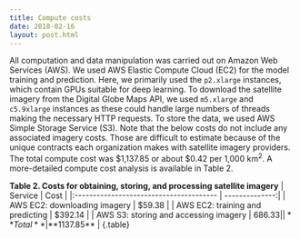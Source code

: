 ```yaml
---
title: Compute costs
date: 2018-02-16
layout: post.html
---
```


All computation and data manipulation was carried out on Amazon Web Services (AWS). We used AWS Elastic Compute Cloud (EC2) for the model training and prediction. Here, we primarily used the `p2.xlarge` instances, which contain GPUs suitable for deep learning. To download the satellite imagery from the Digital Globe Maps API, we used `m5.xlarge` and `c5.9xlarge` instances as these could handle large numbers of threads making the necessary HTTP requests. To store the data, we used AWS Simple Storage Service (S3). Note that the below costs do not include any associated imagery costs. Those are difficult to estimate because of the unique contracts each organization makes with satellite imagery providers. The total compute cost was $1,137.85 or about $0.42 per 1,000 km<sup>2</sup>. A more-detailed compute cost analysis is available in Table 2.

**Table 2. Costs for obtaining, storing, and processing satellite imagery**
| Service        					      | Cost           |
|:--------------------------------------- | --------------:|
| AWS EC2: downloading imagery  	      |  $59.38 	   |
| AWS EC2: training and predicting        | $392.14 	   |
| AWS S3: storing and accessing imagery   | $686.33 	   |
| **Total**							      | **$1137.85**   |
{.table}